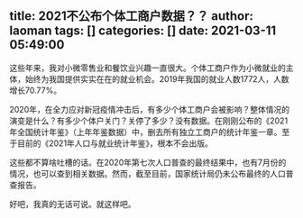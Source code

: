 title: 2021不公布个体工商户数据？？
author: laoman
tags: []
categories: []
date: 2021-03-11 05:49:00
---
这些年来，我对小微零售业和餐饮业兴趣一直很大。个体工商户作为小微就业的主体，始终为我国提供实实在在的就业机会。2019年我国的就业人数1772人，人数增长70.77%。

2020年，在全力应对新冠疫情冲击后，有多少个体工商户会被影响？整体情况的演变是什么？有多少个体户关门？关停了多少？没有数据。在刚刚公布的《2021年全国统计年鉴》（上年年鉴数据）中，删去所有独立工商户的统计年鉴一章。至于目前的《2021年人口与就业统计年鉴》，根本不会出版。

这些都不算啥吐槽的话。在2020年第七次人口普查的最终结果中，也有7月份的情况，也可以查到相关数据。然而，截至目前，国家统计局仍未公布最终的人口普查报告。

好吧，我真的无话可说。就这样吧。